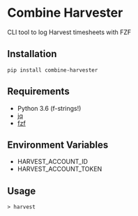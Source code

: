 # Combine Harvester

CLI tool to log Harvest timesheets with FZF

## Installation

```
pip install combine-harvester
```

## Requirements

* Python 3.6 (f-strings!)
* [jq](https://github.com/stedolan/jq)
* [fzf](https://github.com/junegunn/fzf)

## Environment Variables

* HARVEST_ACCOUNT_ID
* HARVEST_ACCOUNT_TOKEN

## Usage

```
> harvest
```
